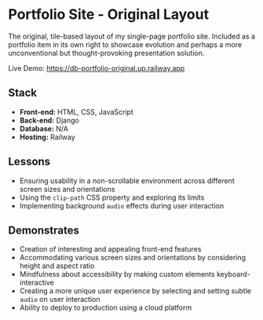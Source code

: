 # Portfolio Site - Original Layout

The original, tile-based layout of my single-page portfolio site. Included as a portfolio item in its own right to showcase evolution and perhaps a more unconventional but thought-provoking presentation solution.

Live Demo: https://db-portfolio-original.up.railway.app

## Stack
- **Front-end:** HTML, CSS, JavaScript
- **Back-end:** Django
- **Database:** N/A
- **Hosting:** Railway

## Lessons
- Ensuring usability in a non-scrollable environment across different screen sizes and orientations
- Using the `clip-path` CSS property and exploring its limits
- Implementing background `audio` effects during user interaction

## Demonstrates
- Creation of interesting and appealing front-end features
- Accommodating various screen sizes and orientations by considering height and aspect ratio
- Mindfulness about accessibility by making custom elements keyboard-interactive
- Creating a more unique user experience by selecting and setting subtle `audio` on user interaction
- Ability to deploy to production using a cloud platform
